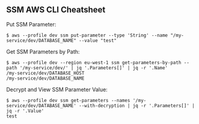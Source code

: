 ## SSM AWS CLI Cheatsheet

Put SSM Parameter:

```
$ aws --profile dev ssm put-parameter --type 'String' --name "/my-service/dev/DATABASE_NAME" --value "test"
```

Get SSM Parameters by Path:

```
$ aws --profile dev --region eu-west-1 ssm get-parameters-by-path --path '/my-service/dev/' | jq '.Parameters[]' | jq -r '.Name'
/my-service/dev/DATABASE_HOST
/my-service/dev/DATABASE_NAME
```

Decrypt and View SSM Parameter Value:

```
$ aws --profile dev ssm get-parameters --names '/my-service/dev/DATABASE_NAME' --with-decryption | jq -r '.Parameters[]' | jq -r '.Value'
test
```
